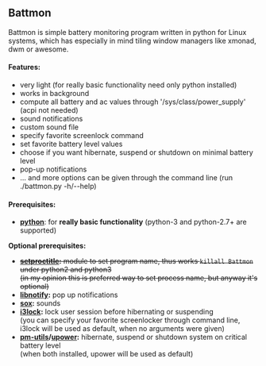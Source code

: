 ## Battmon
Battmon is simple battery monitoring program written in python for Linux systems, which has especially in mind tiling window managers like xmonad, dwm or awesome.

#### Features:
* very light (for really basic functionality need only python installed)
* works in background
* compute all battery and ac values through '/sys/class/power_supply' (acpi not needed)
* sound notifications
* custom sound file
* specify favorite screenlock command
* set favorite battery level values 
* choose if you want hibernate, suspend or shutdown on minimal battery level
* pop-up notifications
* ... and more options can be given through the command line (run ./battmon.py -h/--help)

#### Prerequisites:
* **[python](http://python.org/download/)**: for **really basic functionality** (python-3 and python-2.7+ are supported)

**Optional prerequisites:** 
* ~~**[setproctitle](https://code.google.com/p/py-setproctitle/):** module to set program name, thus works `killall Battmon` under python2 and python3   
(in my opinion this is preferred way to set process name, but anyway it's optional)~~
* **[libnotify](https://developer.gnome.org/libnotify/):** pop up notifications
* **[sox](http://sox.sourceforge.net/):** sounds
* **[i3lock](http://i3wm.org/i3lock/):** lock user session before hibernating or suspending  
  (you can specify your favorite screenlocker through command line, i3lock will be used as default, when no arguments were given)
* **[pm-utils](http://pm-utils.freedesktop.org/wiki/)/[upower](http://upower.freedesktop.org/):** hibernate, suspend or shutdown system on critical battery level  
  (when both installed, upower will be used as default)
